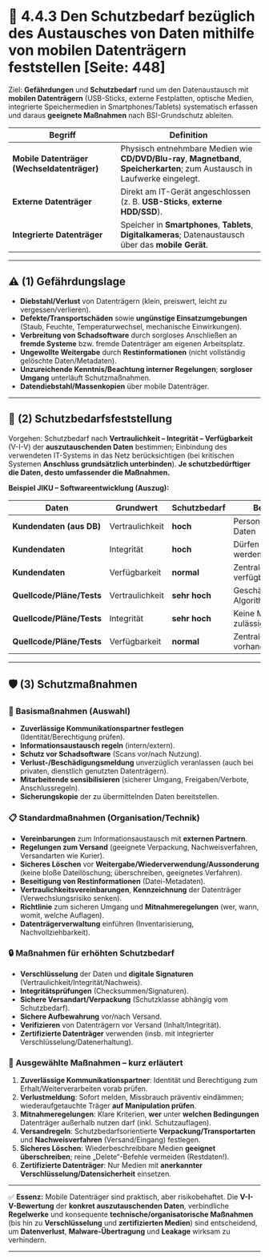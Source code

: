 # 💾 4.4.3 Den Schutzbedarf bezüglich des Austausches von Daten mithilfe von mobilen Datenträgern feststellen [Seite: 448]

Ziel: **Gefährdungen** und **Schutzbedarf** rund um den Datenaustausch mit **mobilen Datenträgern** (USB-Sticks, externe Festplatten, optische Medien, integrierte Speichermedien in Smartphones/Tablets) systematisch erfassen und daraus **geeignete Maßnahmen** nach BSI-Grundschutz ableiten. 

| Begriff                                     | Definition                                                                                                                     |
| ------------------------------------------- | ------------------------------------------------------------------------------------------------------------------------------ |
| **Mobile Datenträger (Wechseldatenträger)** | Physisch entnehmbare Medien wie **CD/DVD/Blu-ray**, **Magnetband**, **Speicherkarten**; zum Austausch in Laufwerke eingelegt.  |
| **Externe Datenträger**                     | Direkt am IT-Gerät angeschlossen (z. B. **USB-Sticks**, **externe HDD/SSD**).                                                  |
| **Integrierte Datenträger**                 | Speicher in **Smartphones**, **Tablets**, **Digitalkameras**; Datenaustausch über das **mobile Gerät**.                        |

---

## ⚠️ (1) Gefährdungslage

* **Diebstahl/Verlust** von Datenträgern (klein, preiswert, leicht zu vergessen/verlieren).
* **Defekte/Transportschäden** sowie **ungünstige Einsatzumgebungen** (Staub, Feuchte, Temperaturwechsel, mechanische Einwirkungen).
* **Verbreitung von Schadsoftware** durch sorgloses Anschließen an **fremde Systeme** bzw. fremde Datenträger am eigenen Arbeitsplatz.
* **Ungewollte Weitergabe** durch **Restinformationen** (nicht vollständig gelöschte Daten/Metadaten).
* **Unzureichende Kenntnis/Beachtung interner Regelungen**; **sorgloser Umgang** unterläuft Schutzmaßnahmen.
* **Datendiebstahl/Massenkopien** über mobile Datenträger. 

---

## 🧮 (2) Schutzbedarfsfeststellung

Vorgehen: Schutzbedarf nach **Vertraulichkeit – Integrität – Verfügbarkeit** (V-I-V) der **auszutauschenden Daten** bestimmen; Einbindung des verwendeten IT-Systems in das Netz berücksichtigen (bei kritischen Systemen **Anschluss grundsätzlich unterbinden**). **Je schutzbedürftiger die Daten, desto umfassender die Maßnahmen.** 

**Beispiel JIKU – Softwareentwicklung (Auszug):**

| Daten                     | Grundwert       | Schutzbedarf  | Begründung                        |   |
| ------------------------- | --------------- | ------------- | --------------------------------- | - |
| **Kundendaten (aus DB)**  | Vertraulichkeit | **hoch**      | Personenbezogene Daten            |   |
| **Kundendaten**           | Integrität      | **hoch**      | Dürfen nicht verfälscht werden    |   |
| **Kundendaten**           | Verfügbarkeit   | **normal**    | Zentrale DB verbleibt verfügbar   |   |
| **Quellcode/Pläne/Tests** | Vertraulichkeit | **sehr hoch** | Geschäftsgeheimnisse, Algorithmen |   |
| **Quellcode/Pläne/Tests** | Integrität      | **sehr hoch** | Keine Manipulation zulässig       |   |
| **Quellcode/Pläne/Tests** | Verfügbarkeit   | **normal**    | Zentrale Verwaltung vorhanden     |   |

---

## 🛡️ (3) Schutzmaßnahmen

### 🧱 Basismaßnahmen (Auswahl)

* **Zuverlässige Kommunikationspartner festlegen** (Identität/Berechtigung prüfen).
* **Informationsaustausch regeln** (intern/extern).
* **Schutz vor Schadsoftware** (Scans vor/nach Nutzung).
* **Verlust-/Beschädigungsmeldung** unverzüglich veranlassen (auch bei privaten, dienstlich genutzten Datenträgern).
* **Mitarbeitende sensibilisieren** (sicherer Umgang, Freigaben/Verbote, Anschlussregeln).
* **Sicherungskopie** der zu übermittelnden Daten bereitstellen. 

### 📋 Standardmaßnahmen (Organisation/Technik)

* **Vereinbarungen** zum Informationsaustausch mit **externen Partnern**.
* **Regelungen zum Versand** (geeignete Verpackung, Nachweisverfahren, Versandarten wie Kurier).
* **Sicheres Löschen** vor **Weitergabe/Wiederverwendung/Aussonderung** (keine bloße Dateilöschung; überschreiben, geeignetes Verfahren).
* **Beseitigung von Restinformationen** (Datei-Metadaten).
* **Vertraulichkeitsvereinbarungen**, **Kennzeichnung** der Datenträger (Verwechslungsrisiko senken).
* **Richtlinie** zum sicheren Umgang und **Mitnahmeregelungen** (wer, wann, womit, welche Auflagen).
* **Datenträgerverwaltung** einführen (Inventarisierung, Nachvollziehbarkeit). 

### 🔒 Maßnahmen für erhöhten Schutzbedarf

* **Verschlüsselung** der Daten und **digitale Signaturen** (Vertraulichkeit/Integrität/Nachweis).
* **Integritätsprüfungen** (Checksummen/Signaturen).
* **Sichere Versandart/Verpackung** (Schutzklasse abhängig vom Schutzbedarf).
* **Sichere Aufbewahrung** vor/nach Versand.
* **Verifizieren** von Datenträgern vor Versand (Inhalt/Integrität).
* **Zertifizierte Datenträger** verwenden (insb. mit integrierter Verschlüsselung/Datenerhaltung). 

### 🧩 Ausgewählte Maßnahmen – kurz erläutert

1. **Zuverlässige Kommunikationspartner**: Identität und Berechtigung zum Erhalt/Weiterverarbeiten vorab prüfen.
2. **Verlustmeldung**: Sofort melden, Missbrauch präventiv eindämmen; wiederaufgetauchte Träger **auf Manipulation prüfen**.
3. **Mitnahmeregelungen**: Klare Kriterien, **wer** unter **welchen Bedingungen** Datenträger außerhalb nutzen darf (inkl. Schutzauflagen).
4. **Versandregeln**: Schutzbedarfsorientierte **Verpackung/Transportarten** und **Nachweisverfahren** (Versand/Eingang) festlegen.
5. **Sicheres Löschen**: Wiederbeschreibbare Medien **geeignet überschreiben**; reine „Delete“-Befehle vermeiden (Restdaten!).
6. **Zertifizierte Datenträger**: Nur Medien mit **anerkannter Verschlüsselung/Datensicherheit** einsetzen. 

---

✅ **Essenz:** Mobile Datenträger sind praktisch, aber risikobehaftet. Die **V-I-V-Bewertung** der **konkret auszutauschenden Daten**, verbindliche **Regelwerke** und konsequente **technische/organisatorische Maßnahmen** (bis hin zu **Verschlüsselung** und **zertifizierten Medien**) sind entscheidend, um **Datenverlust**, **Malware-Übertragung** und **Leakage** wirksam zu verhindern. 


---

